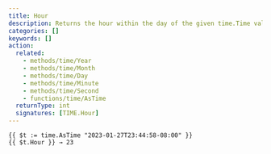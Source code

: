 ```yaml
---
title: Hour
description: Returns the hour within the day of the given time.Time value, in the range [0, 23].
categories: []
keywords: []
action:
  related:
    - methods/time/Year
    - methods/time/Month
    - methods/time/Day
    - methods/time/Minute
    - methods/time/Second
    - functions/time/AsTime
  returnType: int
  signatures: [TIME.Hour]
---
```


```go-html-template
{{ $t := time.AsTime "2023-01-27T23:44:58-08:00" }}
{{ $t.Hour }} → 23
```

